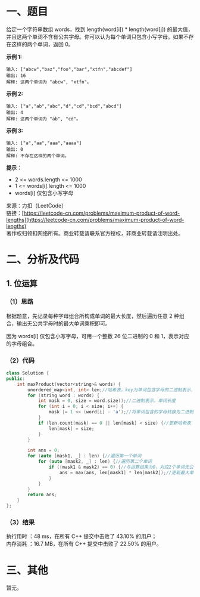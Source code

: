 # 一、题目
给定一个字符串数组 words，找到 length(word[i]) * length(word[j]) 的最大值，并且这两个单词不含有公共字母。你可以认为每个单词只包含小写字母。如果不存在这样的两个单词，返回 0。    
    
**示例 1:**    
```
输入: ["abcw","baz","foo","bar","xtfn","abcdef"]
输出: 16 
解释: 这两个单词为 "abcw", "xtfn"。
```
**示例 2:**    
```
输入: ["a","ab","abc","d","cd","bcd","abcd"]
输出: 4 
解释: 这两个单词为 "ab", "cd"。
```
**示例 3:**    
```
输入: ["a","aa","aaa","aaaa"]
输出: 0 
解释: 不存在这样的两个单词。
```
**提示：**    
- 2 <= words.length <= 1000
- 1 <= words[i].length <= 1000
- words[i] 仅包含小写字母
     
     
来源：力扣（LeetCode）    
链接：[https://leetcode-cn.com/problems/maximum-product-of-word-lengths](https://leetcode-cn.com/problems/maximum-product-of-word-lengths)     
著作权归领扣网络所有。商业转载请联系官方授权，非商业转载请注明出处。     
# 二、分析及代码    
## 1. 位运算
### （1）思路
根据题意，先记录每种字母组合所构成单词的最大长度，然后遍历任意 2 种组合，输出无公共字母时的最大单词乘积即可。   
    
因为 words[i] 仅包含小写字母，可用一个整数 26 位二进制的 0 和 1，表示对应的字母组合。     
### （2）代码
```cpp
class Solution {
public:
    int maxProduct(vector<string>& words) {
        unordered_map<int, int> len;//哈希表，key为单词包含字母的二进制表示，val为这些字母组成单词的最大长度
        for (string word : words) {
            int mask = 0, size = word.size();//二进制表示，单词长度
            for (int i = 0; i < size; i++) {
                mask |= 1 << (word[i] - 'a');//将单词包含的字母转换为二进制表示
            }
            if (len.count(mask) == 0 || len[mask] < size) {//更新哈希表
                len[mask] = size;
            }
        }

        int ans = 0;
        for (auto [mask1, _] : len) {//遍历第一个单词
            for (auto [mask2, _] : len) {//遍历第二个单词
                if ((mask1 & mask2) == 0) {//与运算结果为0，对应2个单词无公共字母
                    ans = max(ans, len[mask1] * len[mask2]);//更新最大单词长度乘积
                }
            }
        }
        return ans;
    }
};
```
### （3）结果
执行用时 ：48 ms，在所有 C++ 提交中击败了 43.10% 的用户；    
内存消耗 ：16.7 MB，在所有 C++ 提交中击败了 22.50% 的用户。      
# 三、其他
暂无。  
